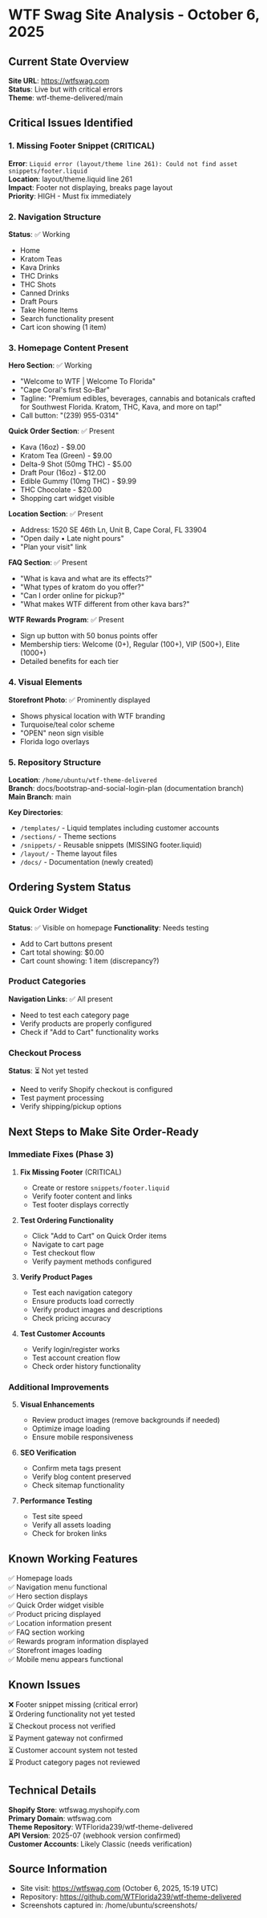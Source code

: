 # WTF Swag Site Analysis - October 6, 2025

## Current State Overview

**Site URL**: https://wtfswag.com  
**Status**: Live but with critical errors  
**Theme**: wtf-theme-delivered/main

## Critical Issues Identified

### 1. Missing Footer Snippet (CRITICAL)
**Error**: `Liquid error (layout/theme line 261): Could not find asset snippets/footer.liquid`  
**Location**: layout/theme.liquid line 261  
**Impact**: Footer not displaying, breaks page layout  
**Priority**: HIGH - Must fix immediately

### 2. Navigation Structure
**Status**: ✅ Working
- Home
- Kratom Teas
- Kava Drinks
- THC Drinks
- THC Shots
- Canned Drinks
- Draft Pours
- Take Home Items
- Search functionality present
- Cart icon showing (1 item)

### 3. Homepage Content Present

**Hero Section**: ✅ Working
- "Welcome to WTF | Welcome To Florida"
- "Cape Coral's first So-Bar"
- Tagline: "Premium edibles, beverages, cannabis and botanicals crafted for Southwest Florida. Kratom, THC, Kava, and more on tap!"
- Call button: "(239) 955-0314"

**Quick Order Section**: ✅ Present
- Kava (16oz) - $9.00
- Kratom Tea (Green) - $9.00
- Delta-9 Shot (50mg THC) - $5.00
- Draft Pour (16oz) - $12.00
- Edible Gummy (10mg THC) - $9.99
- THC Chocolate - $20.00
- Shopping cart widget visible

**Location Section**: ✅ Present
- Address: 1520 SE 46th Ln, Unit B, Cape Coral, FL 33904
- "Open daily • Late night pours"
- "Plan your visit" link

**FAQ Section**: ✅ Present
- "What is kava and what are its effects?"
- "What types of kratom do you offer?"
- "Can I order online for pickup?"
- "What makes WTF different from other kava bars?"

**WTF Rewards Program**: ✅ Present
- Sign up button with 50 bonus points offer
- Membership tiers: Welcome (0+), Regular (100+), VIP (500+), Elite (1000+)
- Detailed benefits for each tier

### 4. Visual Elements
**Storefront Photo**: ✅ Prominently displayed
- Shows physical location with WTF branding
- Turquoise/teal color scheme
- "OPEN" neon sign visible
- Florida logo overlays

### 5. Repository Structure

**Location**: `/home/ubuntu/wtf-theme-delivered`  
**Branch**: docs/bootstrap-and-social-login-plan (documentation branch)  
**Main Branch**: main

**Key Directories**:
- `/templates/` - Liquid templates including customer accounts
- `/sections/` - Theme sections
- `/snippets/` - Reusable snippets (MISSING footer.liquid)
- `/layout/` - Theme layout files
- `/docs/` - Documentation (newly created)

## Ordering System Status

### Quick Order Widget
**Status**: ✅ Visible on homepage
**Functionality**: Needs testing
- Add to Cart buttons present
- Cart total showing: $0.00
- Cart count showing: 1 item (discrepancy?)

### Product Categories
**Navigation Links**: ✅ All present
- Need to test each category page
- Verify products are properly configured
- Check if "Add to Cart" functionality works

### Checkout Process
**Status**: ⏳ Not yet tested
- Need to verify Shopify checkout is configured
- Test payment processing
- Verify shipping/pickup options

## Next Steps to Make Site Order-Ready

### Immediate Fixes (Phase 3)

1. **Fix Missing Footer** (CRITICAL)
   - Create or restore `snippets/footer.liquid`
   - Verify footer content and links
   - Test footer displays correctly

2. **Test Ordering Functionality**
   - Click "Add to Cart" on Quick Order items
   - Navigate to cart page
   - Test checkout flow
   - Verify payment methods configured

3. **Verify Product Pages**
   - Test each navigation category
   - Ensure products load correctly
   - Verify product images and descriptions
   - Check pricing accuracy

4. **Test Customer Accounts**
   - Verify login/register works
   - Test account creation flow
   - Check order history functionality

### Additional Improvements

5. **Visual Enhancements**
   - Review product images (remove backgrounds if needed)
   - Optimize image loading
   - Ensure mobile responsiveness

6. **SEO Verification**
   - Confirm meta tags present
   - Verify blog content preserved
   - Check sitemap functionality

7. **Performance Testing**
   - Test site speed
   - Verify all assets loading
   - Check for broken links

## Known Working Features

✅ Homepage loads  
✅ Navigation menu functional  
✅ Hero section displays  
✅ Quick Order widget visible  
✅ Product pricing displayed  
✅ Location information present  
✅ FAQ section working  
✅ Rewards program information displayed  
✅ Storefront images loading  
✅ Mobile menu appears functional  

## Known Issues

❌ Footer snippet missing (critical error)  
⏳ Ordering functionality not yet tested  
⏳ Checkout process not verified  
⏳ Payment gateway not confirmed  
⏳ Customer account system not tested  
⏳ Product category pages not reviewed  

## Technical Details

**Shopify Store**: wtfswag.myshopify.com  
**Primary Domain**: wtfswag.com  
**Theme Repository**: WTFlorida239/wtf-theme-delivered  
**API Version**: 2025-07 (webhook version confirmed)  
**Customer Accounts**: Likely Classic (needs verification)

## Source Information

- Site visit: https://wtfswag.com (October 6, 2025, 15:19 UTC)
- Repository: https://github.com/WTFlorida239/wtf-theme-delivered
- Screenshots captured in: /home/ubuntu/screenshots/
